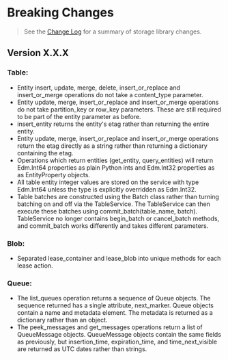 # Breaking Changes

> See the [Change Log](https://github.com/Azure/azure-sdk-for-python/tree/dev/azure-storage/ChangeLog.md) for a summary of storage library changes.

## Version X.X.X

### Table:
- Entity insert, update, merge, delete, insert_or_replace and insert_or_merge operations do not take a content_type parameter.
- Entity update, merge, insert_or_replace and insert_or_merge operations do not take partition_key or row_key parameters. These are still required to be part of the entity parameter as before.
- insert_entity returns the entity's etag rather than returning the entire entity.
- Entity update, merge, insert_or_replace and insert_or_merge operations return the etag directly as a string rather than returning a dictionary containing the etag.
- Operations which return entities (get_entity, query_entities) will return Edm.Int64 properties as plain Python ints and Edm.Int32 properties as as EntityProperty objects.
- All table entity integer values are stored on the service with type Edm.Int64 unless the type is explicitly overridden as Edm.Int32.
- Table batches are constructed using the Batch class rather than turning batching on and off via the TableService. The TableService can then execute these batches using commit_batch(table_name, batch). TableService no longer contains begin_batch or cancel_batch methods, and commit_batch works differently and takes different parameters.

### Blob:
- Separated lease_container and lease_blob into unique methods for each lease action.

### Queue:
- The list_queues operation returns a sequence of Queue objects. The sequence returned has a single attribute, next_marker. Queue objects contain a name and metadata element. The metadata is returned as a dictionary rather than an object.
- The peek_messages and get_messages operations return a list of QueueMessage objects. QueueMessage objects contain the same fields as previously, but insertion_time, expiration_time, and time_next_visible are returned as UTC dates rather than strings.